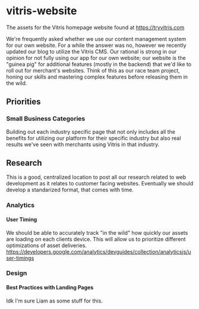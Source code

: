 # vitris-website
The assets for the Vitris homepage website found at https://tryvitris.com

We're frequently asked whether we use our content management system for our own website. For a while the answer was no, however we recently updated our blog to utilize the Vitris CMS. Our rational is strong in our opinion for not fully using our app for our own website; our website is the "guinea pig" for additional features (mostly in the backend) that we'd like to roll out for merchant's websites. Think of this as our race team project, honing our skills and mastering complex features before releasing them in the wild.

## Priorities

  ### Small Business Categories
  Building out each industry specific page that not only includes all the benefits for utilizing our platform for their specific industry but also real results we've seen with merchants using Vitris in that industry.

## Research

This is a good, centralized location to post all our research related to web development as it relates to customer facing websites. Eventually we should develop a standarized format, that comes with time.

  ### Analytics

  #### User Timing
  We should be able to accurately track "in the wild" how quickly our assets are loading on each clients device. This will allow us to prioritize different optimizations of asset deliveries.
  https://developers.google.com/analytics/devguides/collection/analyticsjs/user-timings
  
  ### Design
  
  #### Best Practices with Landing Pages
  Idk I'm sure Liam as some stuff for this.
